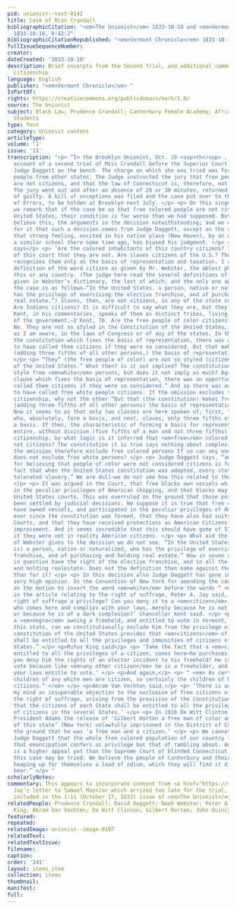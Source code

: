 ```yaml
---
pid: unionist--text-0142
title: Case of Miss Crandall
bibliographicCitation: "<em>The Unionist</em> 1833-10-10 and <em>Vermont Chronicle</em>
  1833-10-18, 8:42:2"
bibliographicCitationRepublished: "<em>Vermont Chronicle</em> 1833-10-18, 8:42:2"
fullIssueSequenceNumber: 
creator: 
dateCreated: '1833-10-10'
description: Brief excerpts from the Second Trial, and additional commentary on Black
  citizenship
language: English
publisher: "<em>Vermont Chronicle</em> "
IsPartOf: 
rights: https://creativecommons.org/publicdomain/mark/1.0/
source: The Unionist
subject: Black Law; Prudence Crandall; Canterbury Female Academy; African-American
  Students
type: Text
category: Unionist content
articleType: 
volume: '1'
issue: '11'
transcription: "<p> “In the Brooklyn Unionist, Oct. 10 <sup>th</sup> , we find an
  account of a second trial of Miss Crandall before the Superior Court of Connecticut,
  Judge Daggett on the bench. The charge on which she was tried was for teaching colored
  people from other states. The Judge instructed the jury that free people of color
  are not citizens, and that the law of Connecticut is, therefore, not unconstitutional.
  The jury went out and after an absence of 20 or 30 minutes, returned with a verdict
  of guilty. A bill of exceptions was filed and the case put over to the Supreme Court
  of Errors, to be holden at Brooklyn next July. </p> <p> On this singular decision
  we remark that if the case be so that free colored people are not citizens of the
  United States, their condition is far worse than we had supposed. But we cannot
  believe this, the arguments in the decision notwithstanding; and we cannot account
  for it that such a decision comes from Judge Daggett, except on the supposition
  that strong feeling, excited in his native place (New Haven), by an attempt to erect
  a similar school there some time ago, has biased his judgment. </p> <p>Judge Daggett
  says</p> <p> ‘Are the colored inhabitants of this country citizens? It is the opinion
  of this court that they are not. Are slaves citizens of the U.S.? The constitution
  recognizes them only as the basis of representation and taxation. I refer to the
  definition of the word citizen as given by Mr. Webster, the ablest philologist of
  this or any country. (The judge here read the several definitions of the word as
  given in Webster’s dictionary, the last of which, and the only one applicable to
  the case is as follows—“In the United States, a person, native or naturalized, who
  has the privilege of exercising the elective franchise, and of purchasing and holding
  real estate.”) Slaves, then, are not citizens, in any of the state constitutions.
  Are Indians citizens? It is difficult to say what they are, but they are not citizens.
  Kent, in his commentaries, speaks of them as distinct tribes, living under the protection
  of the government,—2 Kent, 70. Are the free people of color citizens? I answer,
  No. They are not so styled in the Constitution of the United States, or, so far
  as I am aware, in the laws of Congress or of any of the states. In that clause of
  the constitution which fixes the basis of representation, there was an opportunity
  to have called them citizens if they were so considered. But that makes free <em>persons</em>
  (adding three fifths of all other persons,) the basis of representation and taxation.”
  </p> <p> “They” (the free people of color) are not so styled (citizens) in the constitution
  of the United States.” What then? is it not implied? The constitution does not so
  style free <em>white</em> persons, but does it not imply as much? Again, “In that
  clause which fixes the basis of representation, there was an opportunity to have
  called them citizens if they were so considered.” And so there was an opportunity
  to have called free white people citizens. If the omission excludes the one from
  citizenship, why not the other “But that (the constitution) makes free <em>persons</em>
  (adding three fifths of all other persons) the basis of representation and taxation.”
  Now it seems to us that only two classes are here spoken of; first, free persons,
  who, absolutely, form a basis, and next, slaves, only three fifths of which form
  a basis. If then, the characteristic of forming a basis for representation and taxation,
  entire, without division (five fifths of a man and not three fifths) constitutes
  citizenship, by what logic is it inferred that <em>free</em> colored persons are
  not citizens? The constitution it is true says nothing about complexion, but does
  the omission therefore exclude free colored persons If so can any one tell why it
  does not exclude free white persons? </p> <p> Judge Daggett says, “another reason
  for believing that people of color were not considered citizens is found in the
  fact that when the United States constitution was adopted, every state except Massachusetts,
  tolerated slavery.” We are dull—we do not see how this related to the point in question.
  </p> <p> It was argued in the Court, that free blacks own vessels which participate
  in the peculiar privileges of American shipping, and that blacks may sue in the
  United States courts. This was overruled on the ground that those points had never
  been settled by judicial decisions. We suppose it is true that free colored people
  have owned vessels, and participated in the peculiar privileges of American shipping
  ever since the constitution was formed, that they have also had suits in the U.S.
  Courts, and that they have received protections as American Citizens from British
  impressment. And it seems incredible that this should have gone of 57 years, unquestioned,
  if they were not in reality American citizens. </p> <p> What aid the definition
  of Webster gives to the decision we do not see. “In the United States (a citizen
  is) a person, native or naturalized, who has the privilege of exercising the elective
  franchise, and of purchasing and holding real estate.” Now in seven states the persons
  in question have the right of the elective franchise, and in all the right of purchasing
  and holding realestate. Does not the definition then make against the decision rather
  than for it? </p> <p> In this decision also Judge Daggett has gone in the face of
  very high opinion. In the Convention of New York for amending the constitution,
  on the motion to insert the word <em>white</em> before the words “ <em>male citizens,”</em>
  in the article relating to the right of suffrage, Peter A. Jay said, “Is not the
  right of suffrage a privilege? Can you deny it to a <em>citizen</em> of Pennsylvania,
  who comes here and complies with your laws, merely because he is not six feet high,
  or because he is of a dark complexion?’ Chancellor Kent said. </p> <p> “Suppose
  a <em>negro</em> owning a freehold, and entitled to vote in Vermont, removes to
  this state, can we constitutionally exclude him from the privilege of voting? The
  constitution of the United States provides that <em>citizens</em> of each State
  shall be entitled to all the privileges and immunities of citizens of the several
  States.” </p> <p>Rufus King said</p> <p> ‘Take the fact that a <em>citizen of color</em>
  entitled to all the privileges of a citizen, comes here—he purchases a freehold—can
  you deny him the rights of an elector incident to his freehold? He is entitled to
  vote because like <em>any other citizen</em> he is a freeholder, and ever freeholder
  your laws entitle to vote.’ </p> <p>And again,</p> <p> “ <em> As certainly as the
  children of any white men are citizen, so certainly the children of black men are
  citizens.” </em> </p> <p>Abram Van Vechten said,</p> <p> ‘There is another and to
  my mind an insuperable objection to the exclusion of free citizens of color from
  the right of suffrage, arising from the provision of the Constitution of the U.S.
  that the citizens of each State shall be entitled to all the privileges and immunities
  of citizens in the several States.’ </p> <p> In 1826 De Witt Clinton demanded of
  President Adams the release of ‘Gilbert Horton a free man of color and a citizen
  of this state’ (New York) unlawfully imprisoned in the District of Columbia, on
  the ground that he was ‘a free man and a citizen.’ </p> <p> We cannot believe with
  Judge Daggett that the whole free colored population of our country is outlawed,
  that emancipation confers as privilege but that of rambling about. And we hope there
  is a higher appeal yet than the Supreme Court of blinded Connecticut before which
  this case may be tried. We believe the people of Canterbury and their abettors are
  heaping up for themselves a load of odium, which they will find it difficult to
  bear.” </p> "
scholarlyNotes: 
commentary: This appears to incorporate content from <a href="https://sjsu-library.github.io/unionist/items/unionist--text-0144/">William
  Jay's letter to Samuel May</a> which arrived too late for the trial, but was likely
  included in the 1:11 (October 17, 1833) issue of <em>The Unionist</em>.
relatedPeople: Prudence Crandall; David Daggett; Noah Webster; Peter A. Jay; Rufus
  King; Abram Van Vechten; De Witt Clinton; Gilbert Horton; John Quincy Adams
featured: 
repeated: 
relatedImage: unionist--image-0197
relatedText: 
relatedTextIssue: 
filename: 
caption: 
order: '141'
layout: items_item
collection: items
thumbnail: 
manifest: 
full: 
---
```

